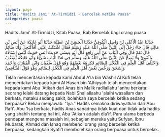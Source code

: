 ```yaml
---
layout: page
title: "Hadits Jami' At-Tirmidzi - Bercelak Ketika Puasa"
categories: puasa
---
```


Hadits Jami' At-Tirmidzi, Kitab Puasa, Bab Bercelak bagi orang puasa

<p class="arab">
حَدَّثَنَا عَبْدُ الْأَعْلَى بْنُ وَاصِلٍ الْكُوفِيُّ حَدَّثَنَا الْحَسَنُ بْنُ عَطِيَّةَ حَدَّثَنَا أَبُو عَاتِكَةَ عَنْ أَنَسِ بْنِ مَالِكٍ قَالَ جَاءَ رَجُلٌ إِلَى النَّبِيِّ صَلَّى اللَّهُ عَلَيْهِ وَسَلَّمَ فَقَالَ اشْتَكَتْ عَيْنِي أَفَأَكْتَحِلُ وَأَنَا صَائِمٌ قَالَ نَعَمْ قَالَ وَفِي الْبَاب عَنْ أَبِي رَافِعٍ قَالَ أَبُو عِيسَى حَدِيثُ أَنَسٍ حَدِيثٌ لَيْسَ إِسْنَادُهُ بِالْقَوِيِّ وَلَا يَصِحُّ عَنْ النَّبِيِّ صَلَّى اللَّهُ عَلَيْهِ وَسَلَّمَ فِي هَذَا الْبَابِ شَيْءٌ وَأَبُو عَاتِكَةَ يُضَعَّفُ وَاخْتَلَفَ أَهْلُ الْعِلْمِ فِي الْكُحْلِ لِلصَّائِمِ فَكَرِهَهُ بَعْضُهُمْ وَهُوَ قَوْلُ سُفْيَانَ وَابْنِ الْمُبَارَكِ وَأَحْمَدَ وَإِسْحَقَ وَرَخَّصَ بَعْضُ أَهْلِ الْعِلْمِ فِي الْكُحْلِ لِلصَّائِمِ وَهُوَ قَوْلُ الشَّافِعِيِّ
</p>

Telah menceritakan kepada kami Abdul A'la bin Washil Al Kufi telah menceritakan kepada kami Al Hasan bin 'Athiyyah telah menceritakan kepada kami Abu 'Atikah dari Anas bin Malik radliallahu 'anhu berkata: seorang lelaki datang kepada Nabi Shallallaahu 'alaihi wasallam dan berkata, mataku sedang sakit, bolehkah saya bercelak ketika sedang berpuasa? Beliau menjawab: "Iya." Hadits semakna diriwayatkan dari Abu Rafi'. Abu 'Isa berkata, hadits Anas sanadnya tidak kuat dan tidak ada hadits yang shahih tentang hal ini, Abu 'Atikah adalah dla'if. Para ulama berbeda pendapat mengena masalah ini, sebagian mereka yaitu Sufyan, Ibnu Mubarak, Ahmad dan Ishaq membenci orang yang bercelak ketika berpuasa, sedangkan Syafi'I membolehkan orang berpuasa untuk bercelak.

<!-- https://www.hadits.id/hadits/tirmidzi/658 -->